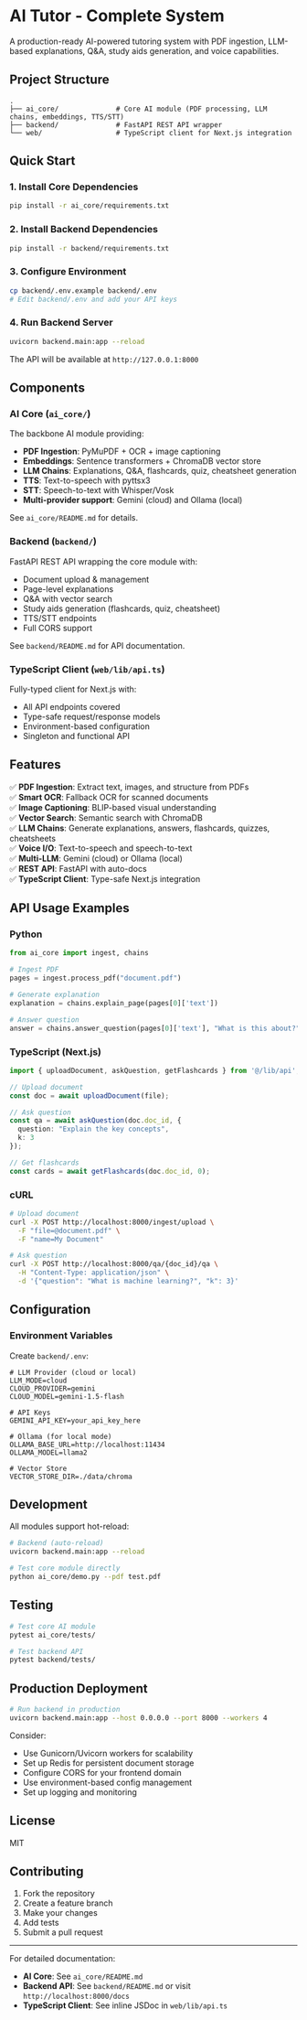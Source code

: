 # AI Tutor - Complete System

A production-ready AI-powered tutoring system with PDF ingestion, LLM-based explanations, Q&A, study aids generation, and voice capabilities.

## Project Structure

```
.
├── ai_core/              # Core AI module (PDF processing, LLM chains, embeddings, TTS/STT)
├── backend/              # FastAPI REST API wrapper
└── web/                  # TypeScript client for Next.js integration
```

## Quick Start

### 1. Install Core Dependencies

```bash
pip install -r ai_core/requirements.txt
```

### 2. Install Backend Dependencies

```bash
pip install -r backend/requirements.txt
```

### 3. Configure Environment

```bash
cp backend/.env.example backend/.env
# Edit backend/.env and add your API keys
```

### 4. Run Backend Server

```bash
uvicorn backend.main:app --reload
```

The API will be available at `http://127.0.0.1:8000`

## Components

### AI Core (`ai_core/`)

The backbone AI module providing:
- **PDF Ingestion**: PyMuPDF + OCR + image captioning
- **Embeddings**: Sentence transformers + ChromaDB vector store
- **LLM Chains**: Explanations, Q&A, flashcards, quiz, cheatsheet generation
- **TTS**: Text-to-speech with pyttsx3
- **STT**: Speech-to-text with Whisper/Vosk
- **Multi-provider support**: Gemini (cloud) and Ollama (local)

See `ai_core/README.md` for details.

### Backend (`backend/`)

FastAPI REST API wrapping the core module with:
- Document upload & management
- Page-level explanations
- Q&A with vector search
- Study aids generation (flashcards, quiz, cheatsheet)
- TTS/STT endpoints
- Full CORS support

See `backend/README.md` for API documentation.

### TypeScript Client (`web/lib/api.ts`)

Fully-typed client for Next.js with:
- All API endpoints covered
- Type-safe request/response models
- Environment-based configuration
- Singleton and functional API

## Features

✅ **PDF Ingestion**: Extract text, images, and structure from PDFs  
✅ **Smart OCR**: Fallback OCR for scanned documents  
✅ **Image Captioning**: BLIP-based visual understanding  
✅ **Vector Search**: Semantic search with ChromaDB  
✅ **LLM Chains**: Generate explanations, answers, flashcards, quizzes, cheatsheets  
✅ **Voice I/O**: Text-to-speech and speech-to-text  
✅ **Multi-LLM**: Gemini (cloud) or Ollama (local)  
✅ **REST API**: FastAPI with auto-docs  
✅ **TypeScript Client**: Type-safe Next.js integration  

## API Usage Examples

### Python

```python
from ai_core import ingest, chains

# Ingest PDF
pages = ingest.process_pdf("document.pdf")

# Generate explanation
explanation = chains.explain_page(pages[0]['text'])

# Answer question
answer = chains.answer_question(pages[0]['text'], "What is this about?")
```

### TypeScript (Next.js)

```typescript
import { uploadDocument, askQuestion, getFlashcards } from '@/lib/api';

// Upload document
const doc = await uploadDocument(file);

// Ask question
const qa = await askQuestion(doc.doc_id, { 
  question: "Explain the key concepts",
  k: 3 
});

// Get flashcards
const cards = await getFlashcards(doc.doc_id, 0);
```

### cURL

```bash
# Upload document
curl -X POST http://localhost:8000/ingest/upload \
  -F "file=@document.pdf" \
  -F "name=My Document"

# Ask question
curl -X POST http://localhost:8000/qa/{doc_id}/qa \
  -H "Content-Type: application/json" \
  -d '{"question": "What is machine learning?", "k": 3}'
```

## Configuration

### Environment Variables

Create `backend/.env`:

```env
# LLM Provider (cloud or local)
LLM_MODE=cloud
CLOUD_PROVIDER=gemini
CLOUD_MODEL=gemini-1.5-flash

# API Keys
GEMINI_API_KEY=your_api_key_here

# Ollama (for local mode)
OLLAMA_BASE_URL=http://localhost:11434
OLLAMA_MODEL=llama2

# Vector Store
VECTOR_STORE_DIR=./data/chroma
```

## Development

All modules support hot-reload:

```bash
# Backend (auto-reload)
uvicorn backend.main:app --reload

# Test core module directly
python ai_core/demo.py --pdf test.pdf
```

## Testing

```bash
# Test core AI module
pytest ai_core/tests/

# Test backend API
pytest backend/tests/
```

## Production Deployment

```bash
# Run backend in production
uvicorn backend.main:app --host 0.0.0.0 --port 8000 --workers 4
```

Consider:
- Use Gunicorn/Uvicorn workers for scalability
- Set up Redis for persistent document storage
- Configure CORS for your frontend domain
- Use environment-based config management
- Set up logging and monitoring

## License

MIT

## Contributing

1. Fork the repository
2. Create a feature branch
3. Make your changes
4. Add tests
5. Submit a pull request

---

For detailed documentation:
- **AI Core**: See `ai_core/README.md`
- **Backend API**: See `backend/README.md` or visit `http://localhost:8000/docs`
- **TypeScript Client**: See inline JSDoc in `web/lib/api.ts`
